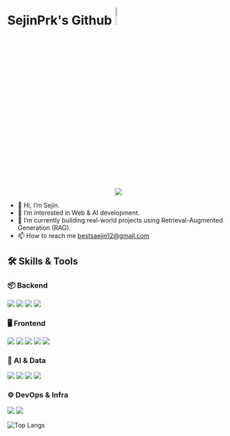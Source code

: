 # SejinPrk's Github <img src="https://raw.githubusercontent.com/Tarikul-Islam-Anik/Animated-Fluent-Emojis/master/Emojis/Animals/Cat.png" width="10%">

<div align="center">
  <a href="https://github.com/SejinPrk">
    <img src="https://readme-typing-svg.demolab.com?font=Fira+Code&pause=1000&center=true&vCenter=true&random=false&width=435&lines=Hello+there!+;Junior+AI+%26+Web+Developer" />
  </a>
</div>

- 👋 Hi, I’m Sejin. 
- 👀 I’m interested in Web & AI development.
- 🌱 I’m currently building real-world projects using Retrieval-Augmented Generation (RAG).
- 📫 How to reach me <bestsaejin12@gmail.com>

## 🛠️ Skills & Tools

### 📦 Backend
<img src="https://img.shields.io/badge/Java-007396?style=for-the-badge&logo=openjdk&logoColor=white"> <img src="https://img.shields.io/badge/SpringBoot-6DB33F?style=for-the-badge&logo=springboot&logoColor=white"> <img src="https://img.shields.io/badge/FastAPI-009688?style=for-the-badge&logo=fastapi&logoColor=white"> <img src="https://img.shields.io/badge/Python-3776AB?style=for-the-badge&logo=python&logoColor=white">

### 🖥️ Frontend
<img src="https://img.shields.io/badge/HTML-E34F26?style=for-the-badge&logo=html5&logoColor=white"> <img src="https://img.shields.io/badge/CSS-1572B6?style=for-the-badge&logo=css3&logoColor=white"> <img src="https://img.shields.io/badge/JavaScript-F7DF1E?style=for-the-badge&logo=javascript&logoColor=black"> <img src="https://img.shields.io/badge/Vue.js-4FC08D?style=for-the-badge&logo=vue.js&logoColor=white"> <img src="https://img.shields.io/badge/React-61DAFB?style=for-the-badge&logo=react&logoColor=black">

### 🧠 AI & Data
<img src="https://img.shields.io/badge/RAG-8A2BE2?style=for-the-badge&logo=openai&logoColor=white"> <img src="https://img.shields.io/badge/LangChain-000000?style=for-the-badge&logo=chainlink&logoColor=white"> <img src="https://img.shields.io/badge/Milvus-00BFFF?style=for-the-badge&logo=apache&logoColor=white"> <img src="https://img.shields.io/badge/OpenSearch-005EB8?style=for-the-badge&logo=elasticsearch&logoColor=white">

### ⚙️ DevOps & Infra
<img src="https://img.shields.io/badge/Docker-2496ED?style=for-the-badge&logo=docker&logoColor=white"> <img src="https://img.shields.io/badge/Linux-FCC624?style=for-the-badge&logo=linux&logoColor=black">

![Top Langs](https://github-readme-stats.vercel.app/api/top-langs/?username=SejinPrk&layout=donut&theme=radical)
